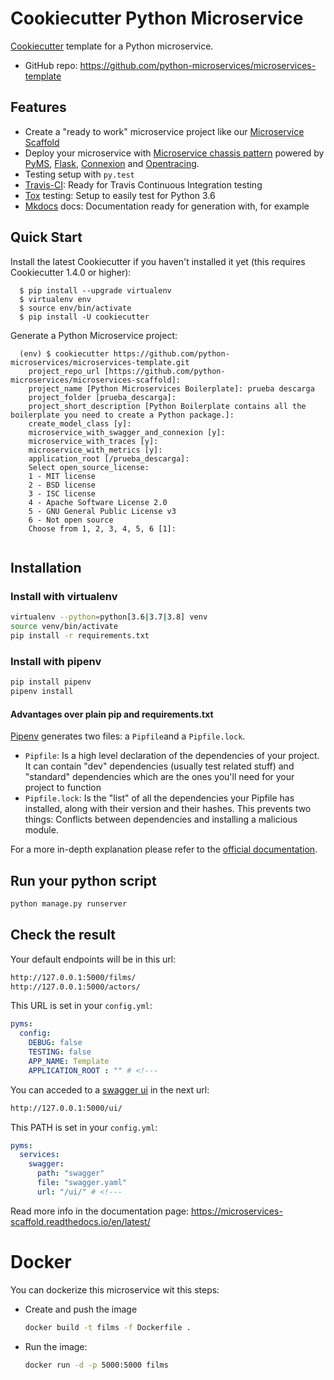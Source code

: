 # Cookiecutter Python Microservice


[Cookiecutter](https://github.com/audreyr/cookiecutter) template for a Python microservice.

* GitHub repo: https://github.com/python-microservices/microservices-template

## Features
* Create a "ready to work" microservice project like our [Microservice Scaffold](https://github.com/python-microservices/microservices-scaffold)
* Deploy your microservice with [Microservice chassis pattern](https://microservices.io/patterns/microservice-chassis.html)
powered by [PyMS](https://github.com/python-microservices/pyms), [Flask](https://flask.palletsprojects.com/en/1.1.x/), [Connexion](https://github.com/zalando/connexion) 
and [Opentracing](https://opentracing.io/).
* Testing setup with ``py.test``
* [Travis-CI](http://travis-ci.org/): Ready for Travis Continuous Integration testing
* [Tox](http://testrun.org/tox/) testing: Setup to easily test for Python 3.6
* [Mkdocs](https://www.mkdocs.org/) docs: Documentation ready for generation with, for example


## Quick Start

Install the latest Cookiecutter if you haven't installed it yet (this requires
Cookiecutter 1.4.0 or higher):

```
  $ pip install --upgrade virtualenv
  $ virtualenv env
  $ source env/bin/activate
  $ pip install -U cookiecutter
```

Generate a Python Microservice project:


```
  (env) $ cookiecutter https://github.com/python-microservices/microservices-template.git
    project_repo_url [https://github.com/python-microservices/microservices-scaffold]: 
    project_name [Python Microservices Boilerplate]: prueba descarga
    project_folder [prueba_descarga]: 
    project_short_description [Python Boilerplate contains all the boilerplate you need to create a Python package.]: 
    create_model_class [y]: 
    microservice_with_swagger_and_connexion [y]: 
    microservice_with_traces [y]: 
    microservice_with_metrics [y]: 
    application_root [/prueba_descarga]: 
    Select open_source_license:
    1 - MIT license
    2 - BSD license
    3 - ISC license
    4 - Apache Software License 2.0
    5 - GNU General Public License v3
    6 - Not open source
    Choose from 1, 2, 3, 4, 5, 6 [1]: 
  
```
## Installation

### Install with virtualenv
```bash
virtualenv --python=python[3.6|3.7|3.8] venv
source venv/bin/activate
pip install -r requirements.txt
```

### Install with pipenv
```bash
pip install pipenv
pipenv install
```

#### Advantages over plain pip and requirements.txt
[Pipenv](https://pipenv.readthedocs.io/en/latest/) generates two files: a `Pipfile`and a `Pipfile.lock`.
* `Pipfile`: Is a high level declaration of the dependencies of your project. It can contain "dev" dependencies (usually test related stuff) and "standard" dependencies which are the ones you'll need for your project to function
* `Pipfile.lock`: Is the "list" of all the dependencies your Pipfile has installed, along with their version and their hashes. This prevents two things: Conflicts between dependencies and installing a malicious module.

For a more in-depth explanation please refer to  the [official documentation](https://pipenv.readthedocs.io/en/latest/).

## Run your python script
```bash
python manage.py runserver
```


## Check the result

Your default endpoints will be in this url:
```bash
http://127.0.0.1:5000/films/
http://127.0.0.1:5000/actors/
```

This URL is set in your `config.yml`:

```yaml
pyms:
  config:
    DEBUG: false
    TESTING: false
    APP_NAME: Template
    APPLICATION_ROOT : "" # <!---
```

You can acceded to a [swagger ui](https://swagger.io/tools/swagger-ui/) in the next url:
```bash
http://127.0.0.1:5000/ui/
```

This PATH is set in your `config.yml`:

```yaml
pyms:
  services:
    swagger:
      path: "swagger"
      file: "swagger.yaml"
      url: "/ui/" # <!---
```

Read more info in the documentation page: 
https://microservices-scaffold.readthedocs.io/en/latest/

# Docker
You can dockerize this microservice wit this steps:
* Create and push the image
  ```bash
  docker build -t films -f Dockerfile .
  ```
* Run the image:
  ```bash
  docker run -d -p 5000:5000 films
  ```
    